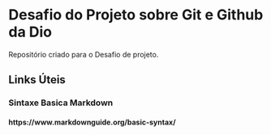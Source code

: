 # Desafio do Projeto sobre Git e Github da Dio
Repositório criado para o Desafio de projeto.

<h2>Links Úteis</h2>
<h3>Sintaxe Basica Markdown</h3> <h4>https://www.markdownguide.org/basic-syntax/</h4>
